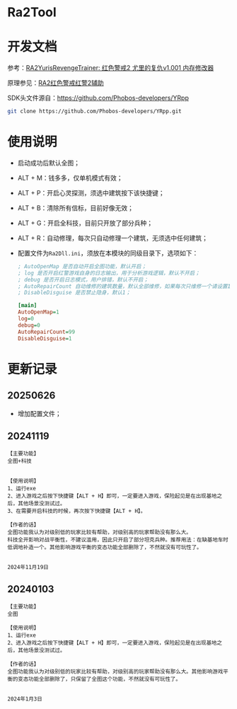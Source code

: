 # Ra2Tool

# 开发文档

参考：[RA2YurisRevengeTrainer: 红色警戒2 尤里的复仇v1.001 内存修改器](https://github.com/AdjWang/RA2YurisRevengeTrainer)

原理参见：[RA2红色警戒红警2辅助](https://zhupite.com/sec/red-alert2.html)

SDK头文件源自：https://github.com/Phobos-developers/YRpp

```bash
git clone https://github.com/Phobos-developers/YRpp.git
```





# 使用说明

- 启动成功后默认全图；

- ALT + M：钱多多，仅单机模式有效；

- ALT + P：开启心灵探测，须选中建筑按下该快捷键；

- ALT + B：清除所有信标，目前好像无效；

- ALT + G：开启全科技，目前只开放了部分兵种；

- ALT + R：自动修理，每次只自动修理一个建筑，无须选中任何建筑；

- 配置文件为`Ra2Dll.ini`，须放在本模块的同级目录下，选项如下：
  
  ```ini
  ; AutoOpenMap 是否自动开启全图功能，默认开启；
  ; log 是否开启红警游戏自身的日志输出，用于分析游戏逻辑，默认不开启；
  ; debug 是否开启日志模式，用户排错，默认不开启；
  ; AutoRepairCount 自动维修的建筑数量，默认全部维修，如果每次只维修一个请设置1；
  ; DisableDisguise 是否禁止隐身，默认1；
  
  [main]
  AutoOpenMap=1
  log=0 
  debug=0
  AutoRepairCount=99
  DisableDisguise=1
  ```

# 更新记录

## 20250626

- 增加配置文件；

## 20241119

```
【主要功能】
全图+科技


【使用说明】
1、运行exe
2、进入游戏之后按下快捷键【ALT + H】即可，一定要进入游戏，保险起见是在出现基地之后，其他场景没测试过。
3、在需要开启科技的时候，再次按下快捷键【ALT + H】。

【作者的话】
全图功能我认为对级别低的玩家比较有帮助，对级别高的玩家帮助没有那么大。
科技全开影响对战平衡性，不建议滥用，因此只开启了部分坦克兵种。推荐用法：在缺基地车时低调地补造一个。其他影响游戏平衡的变态功能全部删除了，不然就没有可玩性了。


2024年11月19日
```

## 20240103

```
【主要功能】
全图

【使用说明】
1、运行exe
2、进入游戏之后按下快捷键【ALT + H】即可，一定要进入游戏，保险起见是在出现基地之后，其他场景没测试过。

【作者的话】
全图功能我认为对级别低的玩家比较有帮助，对级别高的玩家帮助没有那么大。其他影响游戏平衡的变态功能全部删除了，只保留了全图这个功能，不然就没有可玩性了。


2024年1月3日
```
